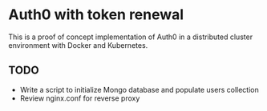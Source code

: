 # Auth0 with token renewal

This is a proof of concept implementation of Auth0 in a distributed cluster environment with Docker and Kubernetes.

## TODO

- Write a script to initialize Mongo database and populate users collection
- Review nginx.conf for reverse proxy
